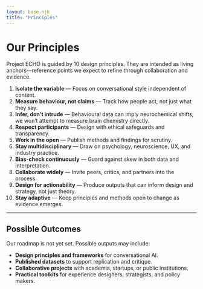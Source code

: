 ```yaml
---
layout: base.njk
title: "Principles"
---
```


# Our Principles  

Project ECHO is guided by 10 design principles. They are intended as living anchors—reference points we expect to refine through collaboration and evidence.  

1. **Isolate the variable** — Focus on conversational style independent of content.  
2. **Measure behaviour, not claims** — Track how people act, not just what they say.  
3. **Infer, don’t intrude** — Behavioural data can imply neurochemical shifts; we won’t attempt to measure brain chemistry directly.  
4. **Respect participants** — Design with ethical safeguards and transparency.  
5. **Work in the open** — Publish methods and findings for scrutiny.  
6. **Stay multidisciplinary** — Draw on psychology, neuroscience, UX, and industry practice.  
7. **Bias-check continuously** — Guard against skew in both data and interpretation.  
8. **Collaborate widely** — Invite peers, critics, and partners into the process.  
9. **Design for actionability** — Produce outputs that can inform design and strategy, not just theory.  
10. **Stay adaptive** — Keep principles and methods open to change as evidence emerges.  

---

## Possible Outcomes  

Our roadmap is not yet set. Possible outputs may include:  
- **Design principles and frameworks** for conversational AI.  
- **Published datasets** to support replication and critique.  
- **Collaborative projects** with academia, startups, or public institutions.  
- **Practical toolkits** for experience designers, strategists, and policy makers.  
